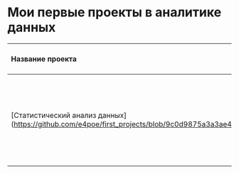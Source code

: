 # Мои первые проекты в аналитике данных


| Название проекта | Краткое описание | Навыки, инструменты, библиотеки | 
| :---------------------- | :---------------------- | :----------------------: |
| [Статистический анализ данных] (https://github.com/e4poe/first_projects/blob/9c0d9875a3a3ae4b263c10338341f70c8dec8aa3/statistical%20data%20analysis/SDA.ipynb)| Исследование тарифных планов | Python, описательная статистика, проверка статистических гипотез, Pandas, Matplotlib, NumPy, SciPy, math |
